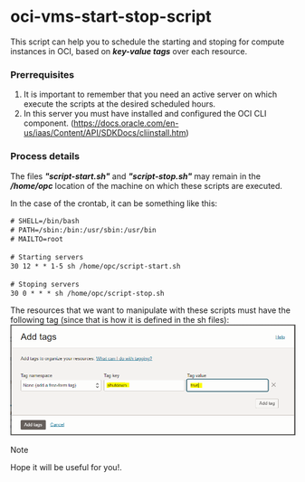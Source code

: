 # oci-vms-start-stop-script
This script can help you to schedule the starting and stoping for compute instances in OCI, based on _**key-value tags**_ over each resource.

### Prerrequisites
  1. It is important to remember that you need an active server on which execute the scripts at the desired scheduled hours.
  2. In this server you must have installed and configured the OCI CLI component. (https://docs.oracle.com/en-us/iaas/Content/API/SDKDocs/cliinstall.htm)

### Process details
The files _**"script-start.sh"**_ and _**"script-stop.sh"**_ may remain in the _**/home/opc**_ location of the machine on which these scripts are executed.

In the case of the crontab, it can be something like this:
```
# SHELL=/bin/bash
# PATH=/sbin:/bin:/usr/sbin:/usr/bin
# MAILTO=root

# Starting servers
30 12 * * 1-5 sh /home/opc/script-start.sh

# Stoping servers
30 0 * * * sh /home/opc/script-stop.sh
```

The resources that we want to manipulate with these scripts must have the following tag (since that is how it is defined in the sh files):
![Screenshot of a comment on a GitHub issue showing an image, added in the Markdown, of an Octocat smiling and raising a tentacle.](https://github.com/jcordoba7/oci-vms-start-stop-script/blob/main/key-value-tag-sample.png)

> [!NOTE]
> Hope it will be useful for you!.
